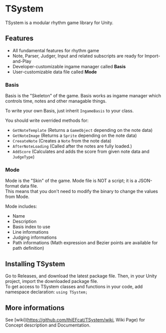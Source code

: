 # TSystem

TSystem is a modular rhythm game library for Unity.

## Features

* All fundamental features for rhythm game
* Note, Parser, Judger, Input and related subscripts are ready for Import-and-Play
* Developer-customizable ingame manager called **Basis**
* User-customizable data file called **Mode**

### Basis

Basis is the "Skeleton" of the game. Basis works as ingame manager which controls time, notes and other managable things.

To write your own Basis, just inherit ```IngameBasis``` to your class.  

You should write overrided methods for:
* ```GetNoteTemplate``` (Returns a ```GameObject``` depending on the note data)
* ```GetNoteImage``` (Returns a ```Sprite``` depending on the note data)
* ```CreeateNote``` (Creates a ```Note``` from the note data)
* ```AfterNoteLoading``` (Called after the notes are fully loaded.)
* ```AddScore``` (Calculates and adds the score from given note data and ```JudgeType```)

### Mode

Mode is the "Skin" of the game. Mode file is NOT a script; it is a JSON-format data file.  
This means that you don't need to modify the binary to change the values from Mode.

Mode includes:
* Name
* Description
* Basis index to use
* Line informations
* Judging informations
* Path informations (Math expression and Bezier points are available for path definition)

## Installing TSystem

Go to Releases, and download the latest package file. Then, in your Unity project, import the downloaded package file.  
To get access to TSystem classes and functions in your code, add namespace declaration: ```using TSystem;```

## More informations

See [wiki](https://github.com/thiEFcat/TSystem/wiki, Wiki Page) for Concept description and Documentation.

